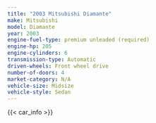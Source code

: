 ```yaml
---
title: "2003 Mitsubishi Diamante"
make: Mitsubishi
model: Diamante
year: 2003
engine-fuel-type: premium unleaded (required)
engine-hp: 205
engine-cylinders: 6
transmission-type: Automatic
driven-wheels: Front wheel drive
number-of-doors: 4
market-category: N/A
vehicle-size: Midsize
vehicle-style: Sedan
---
```


{{< car_info >}}
